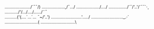 ...................../´¯¯/)
...................,/¯.../
.................../..../
.............../´¯/'..'/´¯¯`·¸
.........../'/.../..../....../¨¯\
..........('(....´...´... ¯~/'..')
...........\..............'...../
............\....\.........._.·´
.............\..............(
..............\..............\



